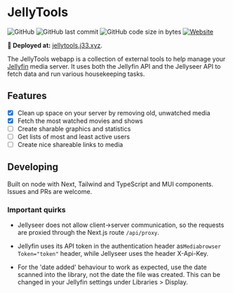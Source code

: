 # JellyTools

<!-- Shields.io -->
![GitHub](https://img.shields.io/github/license/jheesbrough/JellyTools) ![GitHub last commit](https://img.shields.io/github/last-commit/jheesbrough/JellyTools) ![GitHub code size in bytes](https://img.shields.io/github/languages/code-size/jheesbrough/JellyTools) [![Website](https://img.shields.io/website?logo=jellyfin&url=https%3A%2F%2Fjellytools.j33.xyz&logoColor=pink)](https://jellytools.j33.xyz)

**🚀 Deployed at:** [jellytools.j33.xyz](https://jellytools.j33.xyz).

The JellyTools webapp is a collection of external tools to help manage your [Jellyfin](https://github.com/jellyfin/jellyfin) media server. It uses both the Jellyfin API and the Jellyseer API to fetch data and run various housekeeping tasks.

## Features

- [x] Clean up space on your server by removing old, unwatched media
- [x] Fetch the most watched movies and shows
- [ ] Create sharable graphics and statistics
- [ ] Get lists of most and least active users
- [ ] Create nice shareable links to media

## Developing

Built on node with Next, Tailwind and TypeScript and MUI components. Issues and PRs are welcome.

### Important quirks

- Jellyseer does not allow client->server communication, so the requests are proxied through the Next.js route `/api/proxy`.

- Jellyfin uses its API token in the authentication header as`Mediabrowser Token="token"` header, while Jellyseer uses the header X-Api-Key.

- For the 'date added' behaviour to work as expected, use the date scanned into the library, not the date the file was created. This can be changed in your Jellyfin settings under Libraries > Display.
